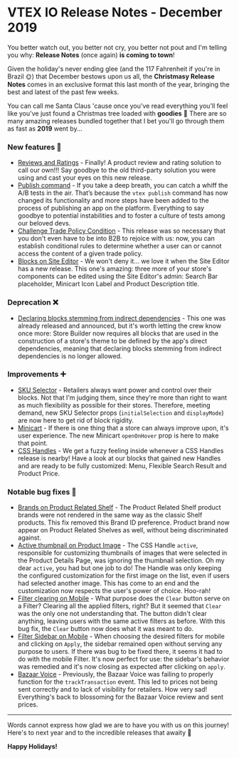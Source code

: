 # VTEX IO Release Notes - December 2019

You better watch out, you better not cry, you better not pout and I'm telling you why: **Release Notes** (once again) **is coming to town**!

Given the holiday's never ending glee (and the 117 Fahrenheit if you're in Brazil :sun_with_face:) that December bestows upon us all, the **Christmasy Release Notes** comes in an exclusive format this last month of the year, bringing the best and latest of the past few weeks.

You can call me Santa Claus 'cause once you've read everything you'll feel like you've just found a Christmas tree loaded with **goodies** :christmas_tree: There are so many amazing releases bundled together that I bet you'll go through them as fast as **2019** went by... 

### New features  :rocket: 

- [Reviews and Ratings](https://vtex.io/docs/releases/2019-week-47-48-49-50-51/reviews-and-ratings) - Finally! A product review and rating solution to call our own!!! Say goodbye to the old third-party solution you were using and cast your eyes on this new release.
- [Publish command](https://vtex.io/docs/releases/2019-week-47-48-49-50-51/publish-command) - If you take a deep breath, you can catch a whiff the A/B tests in the air. That’s because the `vtex publish` command has now changed its functionality and more steps have been added to the process of publishing an app on the platform. Everything to say goodbye to potential instabilities and to foster a culture of tests among our beloved devs.
- [Challenge Trade Policy Condition](https://vtex.io/docs/releases/2019-week-47-48-49-50-51/challenge-trade-policy-condition) - This release was so necessary that you don't even have to be into B2B to rejoice with us: now, you can establish conditional rules to determine whether a user can or cannot access the content of a given trade policy. 
- [Blocks on Site Editor](https://vtex.io/docs/releases/2019-week-47-48-49-50-51/blocks-on-site-editor) - We won't deny it... we love it when the Site Editor has a new release. This one's amazing: three more of your store's components can be edited using the Site Editor's admin: Search Bar placeholder, Minicart Icon Label and Product Description title.  

### Deprecation :x: 

- [Declaring blocks stemming from indirect dependencies](https://vtex.io/docs/releases/2019-12-12/declaring-blocks-stemming-from-indirect-dependencies) - This one was already released and announced, but it's worth letting the crew know once more: Store Builder now requires all blocks that are used in the construction of a store's theme to be defined by the app's direct dependencies, meaning that declaring blocks stemming from indirect dependencies is no longer allowed.
 
### Improvements :heavy_plus_sign:

- [SKU Selector](https://vtex.io/docs/releases/2019-week-47-48-49-50-51/sku-selector) - Retailers always want power and control over their blocks. Not that I'm judging them, since they're more than right to want as much flexibility as possible for their stores. Therefore, meeting demand, new SKU Selector props (`initialSelection` and `displayMode`) are now here to get rid of block rigidity.
- [Minicart](https://vtex.io/docs/releases/2019-week-47-48-49-50-51/minicart) - If there is one thing that a store can always improve upon, it's user experience. The new Minicart `openOnHover` prop is here to make that point.  
- [CSS Handles](https://vtex.io/docs/releases/2019-week-48-49-50-51/css-handles) - We get a fuzzy feeling inside whenever a CSS Handles release is nearby! Have a look at our blocks that gained new Handles and are ready to be fully customized: Menu, Flexible Search Result and Product Price.

### Notable bug fixes  :bug:

- [Brands on Product Related Shelf](https://github.com/vtex-apps/shelf/pull/199) - The Product Related Shelf product brands were not rendered in the same way as the classic Shelf products. This fix removed this Brand ID preference. Product brand now appear on Product Related Shelves as well, without being discriminated against. 
- [Active thumbnail on Product Image](https://github.com/vtex-apps/store-components/pull/641) - The CSS Handle `active`, responsible for customizing thumbnails of images that were selected in the Product Details Page, was ignoring the thumbnail selection. Oh my dear `active`, you had but one job to do! The Handle was only keeping the configured customization for the first image on the list, even if users had selected another image. This has come to an end and the customization now respects the user's power of choice. Hoo-rah! 
- [Filter clearing on Mobile](https://github.com/vtex-apps/search-result/pull/283) - What purpose does the `Clear` button serve on a Filter? Clearing all the applied filters, right? But it seemed that `Clear` was the only one not understanding that. The button didn't clear anything, leaving users with the same active filters as before. With this bug fix, the `Clear` button now does what it was meant to do. 
- [Filter Sidebar on Mobile](https://github.com/vtex-apps/search-result/pull/282) - When choosing the desired filters for mobile and clicking on `Apply`, the sidebar remained open without serving any purpose to users. If there was bug to be fixed there, it seems it had to do with the mobile Filter. It's now perfect for use: the sidebar's behavior was remedied and it's now closing as expected after clicking on `apply`. 
- [Bazaar Voice](https://github.com/vtex-apps/bazaarvoice/pull/24) - Previously, the Bazaar Voice was failing to properly function for the `trackTransaction` event. This led to prices not being sent correctly and to lack of visibility for retailers. How very sad! Everything's back to blossoming for the Bazaar Voice review and sent prices. 

--- 

Words cannot express how glad we are to have you with us on this journey! 
Here's to next year and to the incredible releases that awaity :beers:

**Happy Holidays!**
